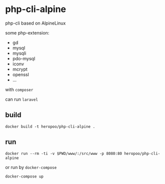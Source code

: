 # php-cli-alpine

php-cli based on AlpineLinux

some php-extension:
 - gd 
 - mysql
 - mysqli 
 - pdo-mysql 
 - iconv 
 - mcrypt
 - openssl
 - ...

with `composer`

can run `laravel`

## build 
```
docker build -t heropoo/php-cli-alpine .
```

## run 
```
docker run --rm -ti -v $PWD/www/:/src/www -p 8080:80 heropoo/php-cli-alpine
```

or run by `docker-compose` 
```
docker-compose up
```